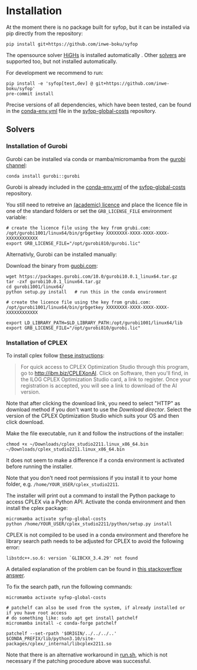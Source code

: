 Installation
============

At the moment there is no package built for syfop, but it can be installed via pip directly from the
repository:

    pip install git+https://github.com/inwe-boku/syfop

The opensource solver [HiGHs](https://highs.dev/) is installed automatically . Other
[solvers](https://linopy.readthedocs.io/en/latest/solvers.html) are supported too, but not
installed automatically.

For development we recommend to run:

    pip install -e 'syfop[test,dev] @ git+https://github.com/inwe-boku/syfop'
    pre-commit install


Precise versions of all dependencies, which have been tested, can be found in the
[conda-env.yml](https://github.com/inwe-boku/syfop-global-costs/blob/main/conda-env.yml) file in
the [syfop-global-costs](https://github.com/inwe-boku/syfop-global-costs/) repository.


Solvers
-------

### Installation of Gurobi

Gurobi can be installed via conda or mamba/micromamba from the [gurobi
channel](https://anaconda.org/Gurobi/gurobi):

    conda install gurobi::gurobi

Gurobi is already included in the
[conda-env.yml](https://github.com/inwe-boku/syfop-global-costs/blob/main/conda-env.yml) of the
[syfop-global-costs](https://github.com/inwe-boku/syfop-global-costs/) repository.

You still need to retreive an [(academic) licence](https://www.gurobi.com/features/academic-named-user-license/) and place the licence file in one of the standard folders or set the `GRB_LICENSE_FILE` environment variable:

    # create the licence file using the key from grubi.com:
    /opt/gurobi1001/linux64/bin/grbgetkey XXXXXXXX-XXXX-XXXX-XXXX-XXXXXXXXXXXX
    export GRB_LICENSE_FILE="/opt/gurobi810/gurobi.lic"


Alternativly, Gurobi can be installed manually:

Download the binary from [guobi.com](https://www.gurobi.com/downloads/gurobi-software/):

    wget https://packages.gurobi.com/10.0/gurobi10.0.1_linux64.tar.gz
    tar -zxf gurobi10.0.1_linux64.tar.gz
    cd gurobi1001/linux64/
    python setup.py install   # run this in the conda environment

    # create the licence file using the key from grubi.com:
    /opt/gurobi1001/linux64/bin/grbgetkey XXXXXXXX-XXXX-XXXX-XXXX-XXXXXXXXXXXX

    export LD_LIBRARY_PATH=$LD_LIBRARY_PATH:/opt/gurobi1001/linux64/lib
    export GRB_LICENSE_FILE="/opt/gurobi810/gurobi.lic"


### Installation of CPLEX

To install cplex follow [these instructions](https://community.ibm.com/community/user/ai-datascience/blogs/xavier-nodet1/2020/07/09/cplex-free-for-students):

> For quick access to CPLEX Optimization Studio through this program, go to
http://ibm.biz/CPLEXonAI. Click on Software, then you'll find, in the ILOG CPLEX Optimization
Studio card, a link to register. Once your registration is accepted, you will see a link to
download of the AI version.

Note that after clicking the download link, you need to select "HTTP" as download method if you
don't want to use the *Download director*. Select the version of the CPLEX Optimization Studio
which suits your OS and then click download.

Make the file executable, run it and follow the instructions of the installer:

```
chmod +x ~/Downloads/cplex_studio2211.linux_x86_64.bin
~/Downloads/cplex_studio2211.linux_x86_64.bin
```

It does not seem to make a difference if a conda environment is activated before running the
installer.

Note that you don't need root permissions if you install it to your home folder, e.g.
`/home/YOUR_USER/cplex_studio2211`.

The installer will print out a command to install the Python package to access CPLEX via a Python
API. Activate the conda environment and then install the cplex package:

```
micromamba activate syfop-global-costs
python /home/YOUR_USER/cplex_studio2211/python/setup.py install
```

CPLEX is not compiled to be used in a conda environment and therefore he library search path needs
to be adjusted for CPLEX to avoid the following error:

```
libstdc++.so.6: version `GLIBCXX_3.4.29' not found
```

A detailed explanation of the problem can be found in [this stackoverflow
answer](https://stackoverflow.com/a/77940023/859591).

To fix the search path, run the following commands:

```
micromamba activate syfop-global-costs

# patchelf can also be used from the system, if already installed or if you have root access
# do something like: sudo apt get install patchelf
micromamba install -c conda-forge patchelf

patchelf --set-rpath '$ORIGIN/../../../..'  $CONDA_PREFIX/lib/python3.10/site-packages/cplex/_internal/libcplex2211.so
```

Note that there is an alternative workaround in
[run.sh](https://github.com/inwe-boku/syfop-global-costs/blob/7d5b9c685c0d61a63ce258d76cad424e83a7cd31/run.sh#L23),
which is not necessary if the patching procedure above was successful.
